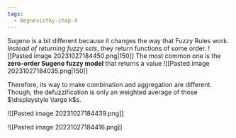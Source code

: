 ```yaml
---
tags:
  - Negnevistky-chap-4
---
```

Sugeno is a bit different because it changes the way that Fuzzy Rules work. *Instead of returning fuzzy sets*, they return functions of some order. 
![[Pasted image 20231027184450.png|150]]
The most common one is the **zero-order Sugeno fuzzy model** that returns a value
![[Pasted image 20231027184035.png|150]]

Therefore, its way to make combination and aggregation are different. Though, the defuzzification is only an weighted average of those $\displaystyle \large k$s.

![[Pasted image 20231027184439.png]]

![[Pasted image 20231027184416.png]]
